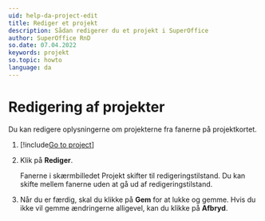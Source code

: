 ```yaml
---
uid: help-da-project-edit
title: Rediger et projekt
description: Sådan redigerer du et projekt i SuperOffice
author: SuperOffice RnD
so.date: 07.04.2022
keywords: projekt
so.topic: howto
language: da
---
```


# Redigering af projekter

Du kan redigere oplysningerne om projekterne fra fanerne på projektkortet.

1. [!include[Go to project](includes/goto-project.md)]

2. Klik på **Rediger**.

    Fanerne i skærmbilledet Projekt skifter til redigeringstilstand. Du kan skifte mellem fanerne uden at gå ud af redigeringstilstand.

3. Når du er færdig, skal du klikke på **Gem** for at lukke og gemme. Hvis du ikke vil gemme ændringerne alligevel, kan du klikke på **Afbryd**.

